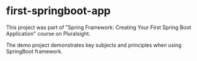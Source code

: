 # first-springboot-app

This project was part of "Spring Framework: Creating Your First Spring Boot Application" course on Pluralsight.

The demo project demonstrates key subjects and principles when using SpringBoot framework.
